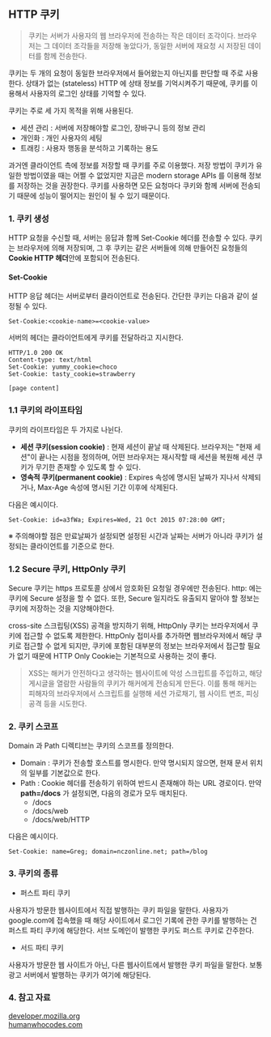 ## HTTP 쿠키

> 쿠키는 서버가 사용자의 웹 브라우저에 전송하는 작은 데이터 조각이다. 브라우저는 그 데이터 조각들을
> 저장해 놓았다가, 동일한 서버에 재요청 시 저장된 데이터를 함께 전송한다.

쿠키는 두 개의 요청이 동일한 브라우저에서 들어왔는지 아닌지를 판단할 때 주로 사용한다.
상태가 없는 (stateless) HTTP 에 상태 정보를 기억시켜주기 때문에, 쿠키를 이용해서 사용자의 로그인
상태를 기억할 수 있다.

쿠키는 주로 세 가지 목적을 위해 사용된다.

- 세션 관리 : 서버에 저장해야할 로그인, 장바구니 등의 정보 관리
- 개인화 : 개인 사용자의 세팅
- 트래킹 : 사용자 행동을 분석하고 기록하는 용도

과거엔 클라이언트 측에 정보를 저장할 때 쿠키를 주로 이용했다. 저장 방법이 쿠키가 유일한 방법이였을 때는
어쩔 수 없었지만 지금은 modern storage APIs 를 이용해 정보를 저장하는 것을 권장한다. 쿠키를 사용하면
모든 요청마다 쿠키와 함께 서버에 전송되기 때문에 성능이 떨어지는 원인이 될 수 있기 때문이다.


### 1. 쿠키 생성

HTTP 요청을 수신할 때, 서버는 응답과 함께 Set-Cookie 헤더를 전송할 수 있다. 쿠키는 브라우저에 의해
저장되며, 그 후 쿠키는 같은 서버들에 의해 만들어진 요청들의 **Cookie HTTP 헤더**안에 포함되어 전송된다.

#### Set-Cookie

HTTP 응답 헤더는 서버로부터 클라이언트로 전송된다. 간단한 쿠키는 다음과 같이 설정될 수 있다.

```http request
Set-Cookie:<cookie-name>=<cookie-value>
```

서버의 헤더는 클라이언트에게 쿠키를 전달하라고 지시한다.

```http request
HTTP/1.0 200 OK
Content-type: text/html
Set-Cookie: yummy_cookie=choco
Set-Cookie: tasty_cookie=strawberry

[page content]
```

### 1.1 쿠키의 라이프타임

쿠키의 라이프타임은 두 가지로 나뉜다.

- **세션 쿠키(session cookie)** : 현재 세션이 끝날 때 삭제된다. 브라우저는 "현재 세션"이 끝나는 시점을
정의하며, 어떤 브라우저는 재시작할 때 세션을 복원해 세션 쿠키가 무기한 존재할 수 있도록 할 수 있다.
- **영속적 쿠키(permanent cookie)** : Expires 속성에 명시된 날짜가 지나서 삭제되거나, Max-Age
속성에 명시된 기간 이후에 삭제된다.

다음은 예시이다.
```http request
Set-Cookie: id=a3fWa; Expires=Wed, 21 Oct 2015 07:28:00 GMT;
```

※ 주의해야할 점은 만료날짜가 설정되면 설정된 시간과 날짜는 서버가 아니라 쿠키가 설정되는
클라이언트를 기준으로 한다.


### 1.2 Secure 쿠키, HttpOnly 쿠키

Secure 쿠키는 https 프로토콜 상에서 암호화된 요청일 경우에만 전송된다. http: 에는 쿠키에 Secure 설정을 할 수 없다.
또한, Secure 일지라도 유출되지 말아야 할 정보는 쿠키에 저장하는 것을 지양해야한다.

cross-site 스크립팅(XSS) 공격을 방지하기 위해, HttpOnly 쿠키는 브라우저에서 쿠키에 접근할 수 없도록 제한한다.
HttpOnly 접미사를 추가하면 웹브라우저에서 해당 쿠키로 접근할 수 없게 되지만, 쿠키에 포함된 대부분의 정보는 브라우저에서
접근할 필요가 없기 때문에 HTTP Only Cookie는 기본적으로 사용하는 것이 좋다.

> XSS는 해커가 안전하다고 생각하는 웹사이트에 악성 스크립트를 주입하고, 해당 게시글을 열람한 사람들의 쿠키가
> 해커에게 전송되게 만든다. 이를 통해 해커는 피해자의 브라우저에서 스크립트를 실행해 세션 가로채기, 웹 사이트 변조,
> 피싱 공격 등을 시도한다.


### 2. 쿠키 스코프

Domain 과 Path 디렉티브는 쿠키의 스코프를 정의한다.

- Domain : 쿠키가 전송할 호스트를 명시한다. 만약 명시되지 않으면, 현재 문서 위치의 일부를 기본값으로 한다.
- Path : Cookie 헤더를 전송하기 위하여 반드시 존재해야 하는 URL 경로이다.
만약 **path=/docs** 가 설정되면, 다음의 경로가 모두 매치된다.
  - /docs
  - /docs/web
  - /docs/web/HTTP

다음은 예시이다.

```http request
Set-Cookie: name=Greg; domain=nczonline.net; path=/blog
```

### 3. 쿠키의 종류

- 퍼스트 파티 쿠키

사용자가 방문한 웹사이트에서 직접 발행하는 쿠키 파일을 말한다. 사용자가 google.com에 접속했을 때
해당 사이트에서 로그인 기록에 관한 쿠키를 발행하는 건 퍼스트 파티 쿠키에 해당한다. 서브 도메인이 발행한
쿠키도 퍼스트 쿠키로 간주한다.

- 서드 파티 쿠키

사용자가 방문한 웹 사이트가 아닌, 다른 웹사이트에서 발행한 쿠키 파일을 말한다. 보통 광고 서버에서 발행하는
쿠키가 여기에 해당된다.



### 4. 참고 자료

[developer.mozilla.org](https://developer.mozilla.org/ko/docs/Web/HTTP/Cookies#secure%EA%B3%BC_httponly_%EC%BF%A0%ED%82%A4) <br>
[humanwhocodes.com](https://humanwhocodes.com/blog/2009/05/05/http-cookies-explained/)

